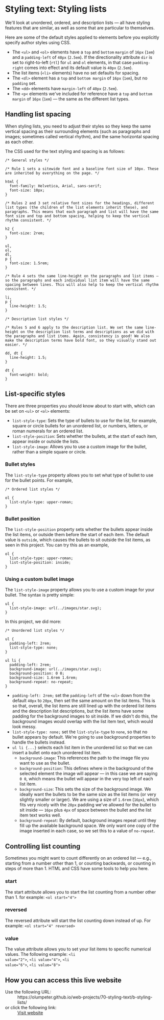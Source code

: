# Styling text: Styling lists

We'll look at unordered, ordered, and description lists — all have styling features that are similar, as well as some that are particular to themselves. 

Here are some of the default styles applied to elements before you explicitly specify author styles using CSS.
- The <code>&lt;ul&gt;</code> and <code>&lt;ol&gt;</code> elements have a <code>top</code> and <code>bottom</code> <code>margin</code> of <code>16px</code> (<code>1em</code>) and a <code>padding-left</code> of <code>40px</code> (<code>2.5em</code>). If the directionality attribute <code>dir</code> is set to right-to-left (<code>rtl</code>) for <code>ul</code> and <code>ol</code> elements, in that case <code>padding-right</code> comes into effect and its default value is <code>40px</code> (<code>2.5em</code>).
- The list items (<code>&lt;li&gt;</code> elements) have no set defaults for spacing.
- The <code>&lt;dl&gt;</code> element has a <code>top</code> and <code>bottom margin</code> of <code>16px</code> (<code>1em</code>), but no <code>padding</code> set.
- The <code>&lt;dd&gt;</code> elements have <code>margin-left</code> of <code>40px</code> (<code>2.5em</code>).
- The <code>&lt;p&lt;</code> elements we've included for reference have a <code>top</code> and <code>bottom margin</code> of <code>16px</code> (<code>1em</code>) — the same as the different list types.

## Handling list spacing

When styling lists, you need to adjust their styles so they keep the same vertical spacing as their surrounding elements (such as paragraphs and images; sometimes called vertical rhythm), and the same horizontal spacing as each other.

The CSS used for the text styling and spacing is as follows:

```
/* General styles */

/* Rule 1 sets a sitewide font and a baseline font size of 10px. These are inherited by everything on the page. */

html {
  font-family: Helvetica, Arial, sans-serif;
  font-size: 10px;
}

/* Rules 2 and 3 set relative font sizes for the headings, different list types (the children of the list elements inherit these), and paragraphs. This means that each paragraph and list will have the same font size and top and bottom spacing, helping to keep the vertical rhythm consistent. */

h2 {
  font-size: 2rem;
}

ul, 
ol, 
dl, 
p {
  font-size: 1.5rem;
}

/* Rule 4 sets the same line-height on the paragraphs and list items — so the paragraphs and each individual list item will have the same spacing between lines. This will also help to keep the vertical rhythm consistent. */

li, 
p {
  line-height: 1.5;
}

/* Description list styles */

/* Rules 5 and 6 apply to the description list. We set the same line-height on the description list terms and descriptions as we did with the paragraphs and list items. Again, consistency is good! We also make the description terms have bold font, so they visually stand out easier. */

dd, dt {
  line-height: 1.5;
}

dt {
  font-weight: bold;
}
```

## List-specific styles

There are three properties you should know about to start with, which can be set on <code>&lt;ul&gt;</code> or <code>&lt;ol&gt;</code> elements:

- <code>list-style-type</code>: Sets the type of bullets to use for the list, for example, square or circle bullets for an unordered list, or numbers, letters, or roman numerals for an ordered list.
- <code>list-style-position</code>: Sets whether the bullets, at the start of each item, appear inside or outside the lists.
- <code>list-style-image</code>: Allows you to use a custom image for the bullet, rather than a simple square or circle.

### Bullet styles

The <code>list-style-type</code> property allows you to set what type of bullet to use for the bullet points. For example,

```
/* Ordered list styles */

ol {
  list-style-type: upper-roman;
}
```

### Bullet position

The <code>list-style-position</code> property sets whether the bullets appear inside the list items, or outside them before the start of each item. The  default value is <code>outside</code>, which causes the bullets to sit outside the list items, as seen in this project. You can try this as an example,

```
ol {
  list-style-type: upper-roman;
  list-style-position: inside;
}
```

### Using a custom bullet image

The <code>list-style-image</code> property allows you to use a custom image for your bullet. The syntax is pretty simple:

```
ul {
  list-style-image: url(../images/star.svg);
}    
```

In this project, we did more:

```
/* Unordered list styles */

ul {
  padding-left: 2rem;
  list-style-type: none;
}

ul li {
  padding-left: 2rem;
  background-image: url(../images/star.svg);
  background-position: 0 0;
  background-size: 1.6rem 1.6rem;
  background-repeat: no-repeat;
}
```

- <code>padding-left: 2rem;</code> set the <code>padding-left</code> of the <code>&lt;ul&gt;</code> down from the default <code>40px</code> to <code>20px</code>, then set the same amount on the list items. This is so that, overall, the list items are still lined up with the ordered list items and the description list descriptions, but the list items have some padding for the background images to sit inside. If we didn't do this, the background images would overlap with the list item text, which would look messy.
- <code>list-style-type: none;</code> set the <code>list-style-type</code> to <code>none</code>, so that no bullet appears by default. We're going to use background properties to handle the bullets instead.
- <code>ul li {...}</code> selects each list item in the unordered list so that we can insert a bullet onto each unordered list item.
  - <code>background-image</code>: This references the path to the image file you  want to use as the bullet.
  - <code>background-position</code>: This defines where in the background of the selected element the image will appear — in this case we are saying <code>0 0</code>, which means the bullet will appear in the very top left of each list item.
  - <code>background-size</code>: This sets the size of the background image. We ideally want the bullets to be the same size as the list items (or very slightly smaller or larger). We are using a size of <code>1.6rem</code> (<code>16px</code>), which fits very nicely with the <code>20px</code> padding we've allowed for the bullet to sit inside — <code>16px</code> plus <code>4px</code> of space between the bullet and the list item text works well.
  - <code>background-repeat</code>: By default, background images repeat until they fill up the available background space. We only want one copy of the image inserted in each case, so we set this to a value of <code>no-repeat</code>.

## Controlling list counting
Sometimes you might want to count differently on an ordered list — e.g., 
starting from a number other than 1, or counting backwards, or counting 
in steps of more than 1. HTML and CSS have some tools to help you here.

### start
 
The start attribute allows you to start the list counting from a number other than 1. for example: <code>&lt;ol start=&quot;4&quot;&gt;</code>

### reversed

The reversed attribute will start the list counting down instead of up. For example:  <code>&lt;ol start=&quot;4&quot; reversed&gt;</code>

### value

The value attribute allows you to set your list items to specific numerical values. The following example: <code>&lt;li value=&quot;2&quot;&gt;</code>, <code>&lt;li value=&quot;4&quot;&gt;</code>, <code>&lt;li value=&quot;6&quot;&gt;</code>, <code>&lt;li value=&quot;8&quot;&gt;</code>

## How you can access this live website

<dl>
  Use the following URL:
  <dd>
    https://olumpeter.github.io/web-projects/70-styling-text/b-styling-lists/
  </dd>
  or click the following link:
  <dd>
    <a href="https://olumpeter.github.io/web-projects/70-styling-text/b-styling-lists/">Visit website</a>
  </dd>
</dl>
